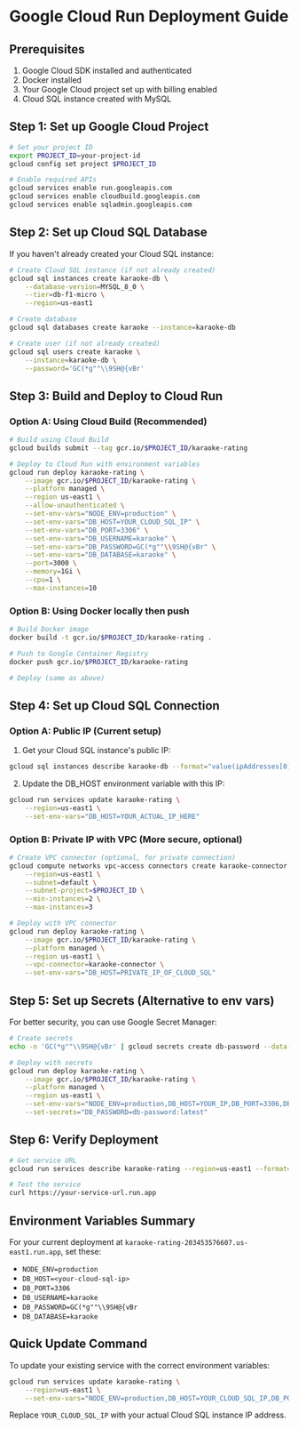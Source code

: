 # Google Cloud Run Deployment Guide

## Prerequisites
1. Google Cloud SDK installed and authenticated
2. Docker installed
3. Your Google Cloud project set up with billing enabled
4. Cloud SQL instance created with MySQL

## Step 1: Set up Google Cloud Project
```bash
# Set your project ID
export PROJECT_ID=your-project-id
gcloud config set project $PROJECT_ID

# Enable required APIs
gcloud services enable run.googleapis.com
gcloud services enable cloudbuild.googleapis.com
gcloud services enable sqladmin.googleapis.com
```

## Step 2: Set up Cloud SQL Database
If you haven't already created your Cloud SQL instance:

```bash
# Create Cloud SQL instance (if not already created)
gcloud sql instances create karaoke-db \
    --database-version=MYSQL_8_0 \
    --tier=db-f1-micro \
    --region=us-east1

# Create database
gcloud sql databases create karaoke --instance=karaoke-db

# Create user (if not already created)
gcloud sql users create karaoke \
    --instance=karaoke-db \
    --password='GC(*g""\\9SH@{vBr'
```

## Step 3: Build and Deploy to Cloud Run

### Option A: Using Cloud Build (Recommended)
```bash
# Build using Cloud Build
gcloud builds submit --tag gcr.io/$PROJECT_ID/karaoke-rating

# Deploy to Cloud Run with environment variables
gcloud run deploy karaoke-rating \
    --image gcr.io/$PROJECT_ID/karaoke-rating \
    --platform managed \
    --region us-east1 \
    --allow-unauthenticated \
    --set-env-vars="NODE_ENV=production" \
    --set-env-vars="DB_HOST=YOUR_CLOUD_SQL_IP" \
    --set-env-vars="DB_PORT=3306" \
    --set-env-vars="DB_USERNAME=karaoke" \
    --set-env-vars="DB_PASSWORD=GC(*g""\\9SH@{vBr" \
    --set-env-vars="DB_DATABASE=karaoke" \
    --port=3000 \
    --memory=1Gi \
    --cpu=1 \
    --max-instances=10
```

### Option B: Using Docker locally then push
```bash
# Build Docker image
docker build -t gcr.io/$PROJECT_ID/karaoke-rating .

# Push to Google Container Registry
docker push gcr.io/$PROJECT_ID/karaoke-rating

# Deploy (same as above)
```

## Step 4: Set up Cloud SQL Connection

### Option A: Public IP (Current setup)
1. Get your Cloud SQL instance's public IP:
```bash
gcloud sql instances describe karaoke-db --format="value(ipAddresses[0].ipAddress)"
```

2. Update the DB_HOST environment variable with this IP:
```bash
gcloud run services update karaoke-rating \
    --region=us-east1 \
    --set-env-vars="DB_HOST=YOUR_ACTUAL_IP_HERE"
```

### Option B: Private IP with VPC (More secure, optional)
```bash
# Create VPC connector (optional, for private connection)
gcloud compute networks vpc-access connectors create karaoke-connector \
    --region=us-east1 \
    --subnet=default \
    --subnet-project=$PROJECT_ID \
    --min-instances=2 \
    --max-instances=3

# Deploy with VPC connector
gcloud run deploy karaoke-rating \
    --image gcr.io/$PROJECT_ID/karaoke-rating \
    --platform managed \
    --region us-east1 \
    --vpc-connector=karaoke-connector \
    --set-env-vars="DB_HOST=PRIVATE_IP_OF_CLOUD_SQL"
```

## Step 5: Set up Secrets (Alternative to env vars)
For better security, you can use Google Secret Manager:

```bash
# Create secrets
echo -n 'GC(*g""\\9SH@{vBr' | gcloud secrets create db-password --data-file=-

# Deploy with secrets
gcloud run deploy karaoke-rating \
    --image gcr.io/$PROJECT_ID/karaoke-rating \
    --platform managed \
    --region us-east1 \
    --set-env-vars="NODE_ENV=production,DB_HOST=YOUR_IP,DB_PORT=3306,DB_USERNAME=karaoke,DB_DATABASE=karaoke" \
    --set-secrets="DB_PASSWORD=db-password:latest"
```

## Step 6: Verify Deployment
```bash
# Get service URL
gcloud run services describe karaoke-rating --region=us-east1 --format="value(status.url)"

# Test the service
curl https://your-service-url.run.app
```

## Environment Variables Summary
For your current deployment at `karaoke-rating-203453576607.us-east1.run.app`, set these:

- `NODE_ENV=production`
- `DB_HOST=<your-cloud-sql-ip>`
- `DB_PORT=3306`
- `DB_USERNAME=karaoke`
- `DB_PASSWORD=GC(*g""\\9SH@{vBr`
- `DB_DATABASE=karaoke`

## Quick Update Command
To update your existing service with the correct environment variables:

```bash
gcloud run services update karaoke-rating \
    --region=us-east1 \
    --set-env-vars="NODE_ENV=production,DB_HOST=YOUR_CLOUD_SQL_IP,DB_PORT=3306,DB_USERNAME=karaoke,DB_PASSWORD=GC(*g\"\"\\9SH@{vBr,DB_DATABASE=karaoke"
```

Replace `YOUR_CLOUD_SQL_IP` with your actual Cloud SQL instance IP address.

